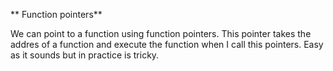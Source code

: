 ** Function pointers**

We can point to a function using function pointers. This pointer takes the addres of a function and execute the function when I call this pointers. Easy as it sounds but in practice is tricky.